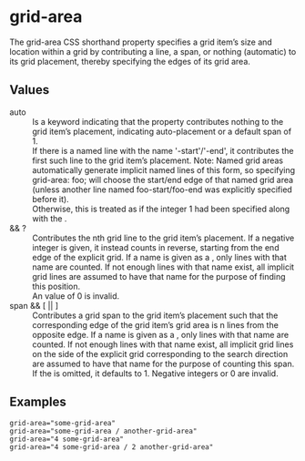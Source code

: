 # grid-area

The grid-area CSS shorthand property specifies a grid item’s size and location within a grid by contributing a line, a span, or nothing (automatic) to its grid placement, thereby specifying the edges of its grid area.


## Values

<dl>
<dt>auto</dt>
<dd>Is a keyword indicating that the property contributes nothing to the grid item’s placement, indicating auto-placement or a default span of 1.

<dt><custom-ident></dt>
<dd>If there is a named line with the name '<custom-ident>-start'/'<custom-ident>-end', it contributes the first such line to the grid item’s placement.
Note: Named grid areas automatically generate implicit named lines of this form, so specifying grid-area: foo; will choose the start/end edge of that named grid area (unless another line named foo-start/foo-end was explicitly specified before it).</dd>

<dd>Otherwise, this is treated as if the integer 1 had been specified along with the <custom-ident>.</dd>

<dt><integer> && <custom-ident>?</dt>
<dd>Contributes the nth grid line to the grid item’s placement. If a negative integer is given, it instead counts in reverse, starting from the end edge of the explicit grid.
If a name is given as a <custom-ident>, only lines with that name are counted. If not enough lines with that name exist, all implicit grid lines are assumed to have that name for the purpose of finding this position.</dd>

<dd>An <integer> value of 0 is invalid.</dd>

<dt>span && [ <integer> || <custom-ident> ]</dt>
<dd>Contributes a grid span to the grid item’s placement such that the corresponding edge of the grid item’s grid area is n lines from the opposite edge.
If a name is given as a <custom-ident>, only lines with that name are counted. If not enough lines with that name exist, all implicit grid lines on the side of the explicit grid corresponding to the search direction are assumed to have that name for the purpose of counting this span.</dd>

<dd>If the <integer> is omitted, it defaults to 1. Negative integers or 0 are invalid.</dd>
</dl>

## Examples

```
grid-area="some-grid-area"
grid-area="some-grid-area / another-grid-area"
grid-area="4 some-grid-area"
grid-area="4 some-grid-area / 2 another-grid-area"
```